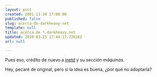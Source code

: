 ```yaml
---
layout: post
created: 2001-11-30 17:00:00
published: false
slug: acerca-de-darkheavy-net
template: null
title: acerca de *.darkheavy.net
updated: 2010-03-25 17:44:17.726162
url: null

---
```


Pues eso, crédito de nuevo a <a href='http://www.lifefromthenet.com'>inetd</a> y su sección <i>máquinas</i>.

Hey, pecaré de original, pero si la idea es buena, ¿por qué no adoptarla?

